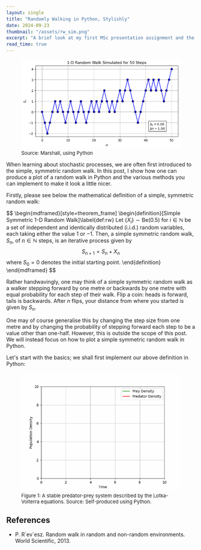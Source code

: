 ```yaml
---
layout: single
title: "Randomly Walking in Python, Stylishly"
date: 2024-09-23
thumbnail: "/assets/rw_sim.png"
excerpt: "A brief look at my first MSc presentation assignment and the pesticide paradox."
read_time: true
---
```


<script src="https://polyfill.io/v3/polyfill.min.js?features=es6"></script>
<script id="MathJax-script" async src="https://cdn.jsdelivr.net/npm/mathjax@3/es5/tex-mml-chtml.js"></script>
<script type="text/javascript" async
  src="https://cdnjs.cloudflare.com/ajax/libs/mathjax/2.7.7/MathJax.js?config=TeX-MML-AM_CHTML">
</script>
<figure>
  <img src="/assets/rw_sim.png" alt="A symmetric random walk running for fifty steps." title="A symmetric random walk running for fifty steps." style="width=100%;">
  <figcaption style="font-size: small;">Source: Marshall, using Python </figcaption>
</figure>

When learning about stochastic processes, we are often first introduced to the simple, symmetric random walk. In this post, I show how one can produce a plot of a random walk in Python and the various methods you can implement to make it look a little nicer.

Firstly, please see below the mathematical definition of a simple, symmetric random walk:

$$
\begin{mdframed}[style=theorem_frame]
\begin{definition}[Simple Symmetric 1-D Random Walk]\label{def:rw}
Let $\left\{X_i\right\} \sim \text{Be}(0.5)$ for $i \in \mathbb{N}$ be a set of independent and identically distributed (i.i.d.) random variables, each taking either the value $1$ or $-1$.
Then, a simple symmetric random walk, $S_n$, of $n \in \mathbb{N}$ steps, is an iterative process given by
$$S_{n+1} = S_n + X_n$$
where $S_0=0$ denotes the initial starting point.
\end{definition}
\end{mdframed}
$$

Rather handwavingly, one may think of a simple symmetric random walk as a walker stepping forward by one metre or backwards by one metre with equal probability for each step of their walk. Flip a coin: heads is forward, tails is backwards. After $n$ flips, your distance from where you started is given by $S_n$.

One may of course generalise this by changing the step size from one metre and by changing the probability of stepping forward each step to be a value other than one-half. However, this is outside the scope of this post. We will instead focus on how to plot a simple symmetric random walk in Python. 

Let's start with the basics; we shall first implement our above definition in Python:



<figure>
  <img src="/assets/LV_GIF1.gif" alt="A stable predator-prey system described by the Lotka-Volterra equations." title="A stable predator-prey system described by the Lotka-Volterra equations over time.">
  <figcaption style="font-size: small;"> Figure 1: A stable predator-prey system described by the Lotka-Volterra equations. Source: Self-produced using Python. </figcaption>
</figure>


## **References**
* P. R´ev´esz. Random walk in random and non-random environments. World Scientific, 2013.

